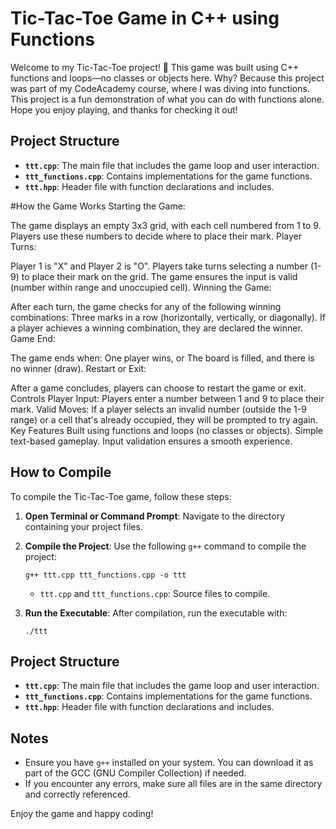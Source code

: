 # Tic-Tac-Toe Game in C++ using Functions
 Welcome to my Tic-Tac-Toe project! 🎉 This game was built using C++ functions and loops—no classes or objects here. Why? Because this project was part of my CodeAcademy course, where I was diving into functions.  This project is a fun demonstration of what you can do with functions alone. Hope you enjoy playing, and thanks for checking it out!

## Project Structure
- **`ttt.cpp`**: The main file that includes the game loop and user interaction.
- **`ttt_functions.cpp`**: Contains implementations for the game functions.
- **`ttt.hpp`**: Header file with function declarations and includes.

#How the Game Works
Starting the Game:

The game displays an empty 3x3 grid, with each cell numbered from 1 to 9.
Players use these numbers to decide where to place their mark.
Player Turns:

Player 1 is "X" and Player 2 is "O".
Players take turns selecting a number (1-9) to place their mark on the grid.
The game ensures the input is valid (number within range and unoccupied cell).
Winning the Game:

After each turn, the game checks for any of the following winning combinations:
Three marks in a row (horizontally, vertically, or diagonally).
If a player achieves a winning combination, they are declared the winner.
Game End:

The game ends when:
One player wins, or
The board is filled, and there is no winner (draw).
Restart or Exit:

After a game concludes, players can choose to restart the game or exit.
Controls
Player Input:
Players enter a number between 1 and 9 to place their mark.
Valid Moves:
If a player selects an invalid number (outside the 1-9 range) or a cell that's already occupied, they will be prompted to try again.
Key Features
Built using functions and loops (no classes or objects).
Simple text-based gameplay.
Input validation ensures a smooth experience.



## How to Compile

To compile the Tic-Tac-Toe game, follow these steps:

1. **Open Terminal or Command Prompt**: Navigate to the directory containing your project files.

2. **Compile the Project**: Use the following `g++` command to compile the project:

    ```
    g++ ttt.cpp ttt_functions.cpp -o ttt
    ```

    - `ttt.cpp` and `ttt_functions.cpp`: Source files to compile.
   

3. **Run the Executable**: After compilation, run the executable with:

    ```
    ./ttt
    ```

## Project Structure
- **`ttt.cpp`**: The main file that includes the game loop and user interaction.
- **`ttt_functions.cpp`**: Contains implementations for the game functions.
- **`ttt.hpp`**: Header file with function declarations and includes.

## Notes
- Ensure you have `g++` installed on your system. You can download it as part of the GCC (GNU Compiler Collection) if needed.
- If you encounter any errors, make sure all files are in the same directory and correctly referenced.

Enjoy the game and happy coding!
